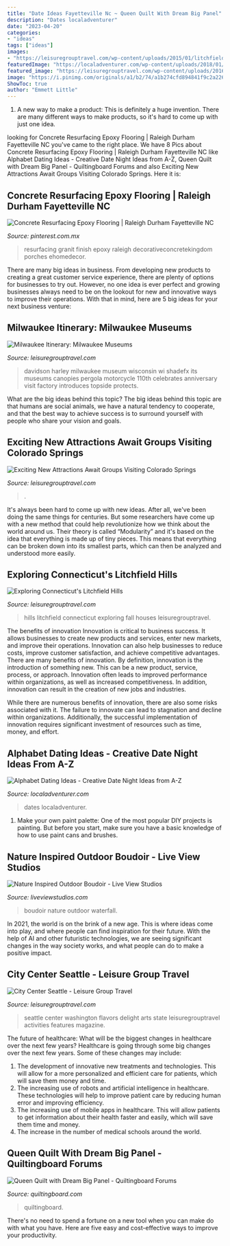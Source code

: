 ```yaml
---
title: "Date Ideas Fayetteville Nc ~ Queen Quilt With Dream Big Panel"
description: "Dates localadventurer"
date: "2023-04-20"
categories:
- "ideas"
tags: ["ideas"]
images:
- "https://leisuregrouptravel.com/wp-content/uploads/2015/01/litchfield-hills.jpg"
featuredImage: "https://localadventurer.com/wp-content/uploads/2018/01/alphabet-dates-1024x1536.jpg"
featured_image: "https://leisuregrouptravel.com/wp-content/uploads/2016/08/HarleyDavidsonMuseum_LGT.jpg"
image: "https://i.pinimg.com/originals/a1/b2/74/a1b274cfd894841f9c2a2263fba67c85.jpg"
ShowToc: true
author: "Emmett Little"
---
```



1. A new way to make a product: This is definitely a huge invention. There are many different ways to make products, so it's hard to come up with just one idea.

	

		
looking for Concrete Resurfacing Epoxy Flooring | Raleigh Durham Fayetteville NC you've came to the right place. We have 8 Pics about Concrete Resurfacing Epoxy Flooring | Raleigh Durham Fayetteville NC like Alphabet Dating Ideas - Creative Date Night Ideas from A-Z, Queen Quilt with Dream Big Panel - Quiltingboard Forums and also Exciting New Attractions Await Groups Visiting Colorado Springs. Here it is:
		
    
## Concrete Resurfacing Epoxy Flooring | Raleigh Durham Fayetteville NC

<img loading=lazy src="https://i.pinimg.com/originals/a1/b2/74/a1b274cfd894841f9c2a2263fba67c85.jpg" onerror="this.onerror=null;this.src='https://tse3.mm.bing.net/th?id=OIP.saFATDzEXHIDIQTvbC4tYwHaJ4&amp;pid=15.1';" alt="Concrete Resurfacing Epoxy Flooring | Raleigh Durham Fayetteville NC">

_Source: pinterest.com.mx_

>resurfacing granit finish epoxy raleigh decorativeconcretekingdom porches ehomedecor. 

	

There are many big ideas in business. From developing new products to creating a great customer service experience, there are plenty of options for businesses to try out. However, no one idea is ever perfect and growing businesses always need to be on the lookout for new and innovative ways to improve their operations. With that in mind, here are 5 big ideas for your next business venture: 

    
## Milwaukee Itinerary: Milwaukee Museums

<img loading=lazy src="https://leisuregrouptravel.com/wp-content/uploads/2016/08/HarleyDavidsonMuseum_LGT.jpg" onerror="this.onerror=null;this.src='https://tse2.mm.bing.net/th?id=OIP.56wJTLBN9PiD-Exzw9jdIQHaE9&amp;pid=15.1';" alt="Milwaukee Itinerary: Milwaukee Museums">

_Source: leisuregrouptravel.com_

>davidson harley milwaukee museum wisconsin wi shadefx its museums canopies pergola motorcycle 110th celebrates anniversary visit factory introduces topside protects. 

	

What are the big ideas behind this topic?
The big ideas behind this topic are that humans are social animals, we have a natural tendency to cooperate, and that the best way to achieve success is to surround yourself with people who share your vision and goals.

    
## Exciting New Attractions Await Groups Visiting Colorado Springs

<img loading=lazy src="https://leisuregrouptravel.com/wp-content/uploads/2020/01/Downtown-COS-2016-7.jpg" onerror="this.onerror=null;this.src='https://tse1.mm.bing.net/th?id=OIP._8hjtwaEHCkmLsCNVAsRcgHaE8&amp;pid=15.1';" alt="Exciting New Attractions Await Groups Visiting Colorado Springs">

_Source: leisuregrouptravel.com_

>. 

	

It's always been hard to come up with new ideas. After all, we've been doing the same things for centuries. But some researchers have come up with a new method that could help revolutionize how we think about the world around us. Their theory is called “Modularity” and it's based on the idea that everything is made up of tiny pieces. This means that everything can be broken down into its smallest parts, which can then be analyzed and understood more easily.

    
## Exploring Connecticut&#039;s Litchfield Hills

<img loading=lazy src="https://leisuregrouptravel.com/wp-content/uploads/2015/01/litchfield-hills.jpg" onerror="this.onerror=null;this.src='https://tse3.mm.bing.net/th?id=OIP.w9m5lt7dCTkglFW7qxt4pgHaEP&amp;pid=15.1';" alt="Exploring Connecticut&#039;s Litchfield Hills">

_Source: leisuregrouptravel.com_

>hills litchfield connecticut exploring fall houses leisuregrouptravel. 

	

The benefits of innovation
Innovation is critical to business success. It allows businesses to create new products and services, enter new markets, and improve their operations. Innovation can also help businesses to reduce costs, improve customer satisfaction, and achieve competitive advantages.
There are many benefits of innovation. By definition, innovation is the introduction of something new. This can be a new product, service, process, or approach. Innovation often leads to improved performance within organizations, as well as increased competitiveness. In addition, innovation can result in the creation of new jobs and industries.

While there are numerous benefits of innovation, there are also some risks associated with it. The failure to innovate can lead to stagnation and decline within organizations. Additionally, the successful implementation of innovation requires significant investment of resources such as time, money, and effort.

    
## Alphabet Dating Ideas - Creative Date Night Ideas From A-Z

<img loading=lazy src="https://localadventurer.com/wp-content/uploads/2018/01/alphabet-dates-1024x1536.jpg" onerror="this.onerror=null;this.src='https://tse3.mm.bing.net/th?id=OIP.q_kLsRbjMKNbFnH4aKsrTQHaLH&amp;pid=15.1';" alt="Alphabet Dating Ideas - Creative Date Night Ideas from A-Z">

_Source: localadventurer.com_

>dates localadventurer. 

	

1. Make your own paint palette: One of the most popular DIY projects is painting. But before you start, make sure you have a basic knowledge of how to use paint cans and brushes.

    
## Nature Inspired Outdoor Boudoir - Live View Studios

<img loading=lazy src="https://www.liveviewstudios.com/wp-content/uploads/2016/12/Fine-Art-Film-Boudoir_0012.jpg" onerror="this.onerror=null;this.src='https://tse1.mm.bing.net/th?id=OIP.XR6Z9b7geub5TfVs4nIE6QHaKG&amp;pid=15.1';" alt="Nature Inspired Outdoor Boudoir - Live View Studios">

_Source: liveviewstudios.com_

>boudoir nature outdoor waterfall. 

	

In 2021, the world is on the brink of a new age. This is where ideas come into play, and where people can find inspiration for their future. With the help of AI and other futuristic technologies, we are seeing significant changes in the way society works, and what people can do to make a positive impact.

    
## City Center Seattle - Leisure Group Travel

<img loading=lazy src="https://leisuregrouptravel.com/wp-content/uploads/2013/05/Seattle-Skyline-1.jpg" onerror="this.onerror=null;this.src='https://tse3.mm.bing.net/th?id=OIP.wXF8gymJKPUH71YWT5w7wgHaE8&amp;pid=15.1';" alt="City Center Seattle - Leisure Group Travel">

_Source: leisuregrouptravel.com_

>seattle center washington flavors delight arts state leisuregrouptravel activities features magazine. 

	

The future of healthcare: What will be the biggest changes in healthcare over the next few years?
Healthcare is going through some big changes over the next few years. Some of these changes may include: 
1. The development of innovative new treatments and technologies. This will allow for a more personalized and efficient care for patients, which will save them money and time. 
2. The increasing use of robots and artificial intelligence in healthcare. These technologies will help to improve patient care by reducing human error and improving efficiency. 
3. The increasing use of mobile apps in healthcare. This will allow patients to get information about their health faster and easily, which will save them time and money. 
4. The increase in the number of medical schools around the world.

    
## Queen Quilt With Dream Big Panel - Quiltingboard Forums

<img loading=lazy src="https://www.quiltingboard.com/attachments/pictures-f5/603986d1542128459-pb130006.jpg" onerror="this.onerror=null;this.src='https://tse1.mm.bing.net/th?id=OIP.jLyBzNR-2NQVqUe_mOyCpAHaFj&amp;pid=15.1';" alt="Queen Quilt with Dream Big Panel - Quiltingboard Forums">

_Source: quiltingboard.com_

>quiltingboard. 

	

There's no need to spend a fortune on a new tool when you can make do with what you have. Here are five easy and cost-effective ways to improve your productivity.

